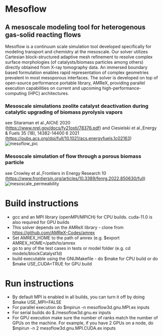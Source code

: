 # Mesoflow
## A mesoscale modeling tool for heterogenous gas-solid reacting flows

Mesoflow is a continuum scale simulation tool developed specifically for modeling transport and chemistry at the mesoscale. 
Our solver utilizes Cartesian block-structured adaptive mesh refinement to resolve complex surface morphologies 
(of catalysts/biomass particles among others) directly obtained from X-ray tomography data. 
An immersed boundary based formulation enables rapid representation of complex geometries prevalent in most mesoporous interfaces. 
The solver is developed on top of open-source performance portable library, AMReX, providing parallel execution capabilities on 
current and upcoming high-performance-computing (HPC) architectures. 

### Mesoscale simulations zeolite catalyst deactivation during catalytic upgrading of biomass pyrolysis vapors
see Sitaraman et al.,AIChE 2020 (https://www.nrel.gov/docs/fy21osti/78376.pdf) and
Ciesielski et al.,Energy & Fuels 35 (18), 14382-14400	6	2021 (https://pubs.acs.org/doi/full/10.1021/acs.energyfuels.1c02163)
![mesoflow_pic](https://user-images.githubusercontent.com/7399475/185490891-67a7d1c9-bfd4-4691-b735-2ff12ef89b12.png)

### Mesoscale simulation of flow through a porous biomass particle
see Crowley et al.,Frontiers in Energy Research 10 (https://www.frontiersin.org/articles/10.3389/fenrg.2022.850630/full)
![mesoscale_permeability](https://user-images.githubusercontent.com/7399475/185494788-904e5b21-62bc-4b65-af10-b9ff08440a43.png)




# Build instructions

* gcc and an MPI library (openMPI/MPICH) for CPU builds. cuda-11.0 is also required for GPU builds
* This solver depends on the AMReX library - clone from https://github.com/AMReX-Codes/amrex
* Set AMREX_HOME to the path of amrex (e.g. $export AMREX_HOME=/path/to/amrex
* go to any of the test cases in tests or model folder (e.g. cd models/blockCatalyst1d)
* build executable using the GNUMakefile - do $make for CPU build or do $make USE_CUDA=TRUE for GPU build

# Run instructions

* By default MPI is enabled in all builds, you can turn it off by doing $make USE_MPI=FALSE
* For parallel execution do $mpirun -n <procs> mesoflow3d.gnu.MPI.ex inputs
* For serial builds do $./mesoflow3d.gnu.ex inputs
* For GPU execution make sure the number of ranks match the number of GPUs on the machine. 
  For example, if you have 2 GPUs on a node, do $mpirun -n 2 mesoflow3d.gnu.MPI.CUDA.ex inputs

